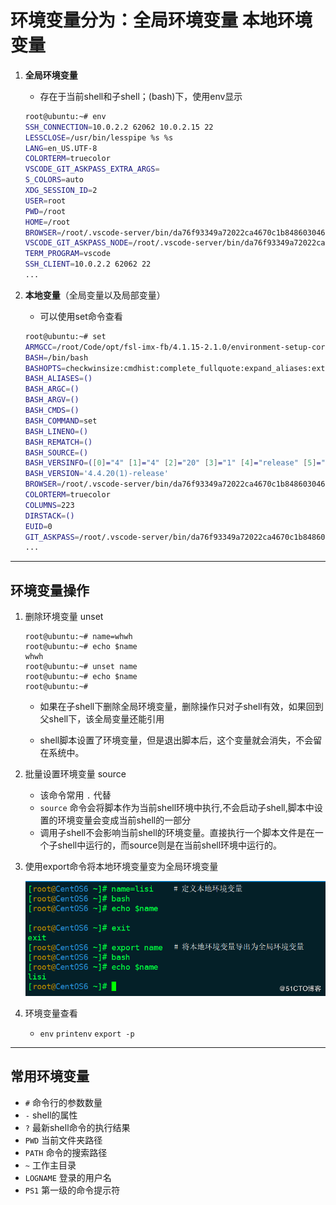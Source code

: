 # 环境变量分为：全局环境变量 本地环境变量

1. **全局环境变量**
   - 存在于当前shell和子shell；(bash)下，使用env显示

    ```bash
    root@ubuntu:~# env
    SSH_CONNECTION=10.0.2.2 62062 10.0.2.15 22
    LESSCLOSE=/usr/bin/lesspipe %s %s
    LANG=en_US.UTF-8
    COLORTERM=truecolor
    VSCODE_GIT_ASKPASS_EXTRA_ARGS=
    S_COLORS=auto
    XDG_SESSION_ID=2
    USER=root
    PWD=/root
    HOME=/root
    BROWSER=/root/.vscode-server/bin/da76f93349a72022ca4670c1b84860304616aaa2/bin/helpers/browser.sh
    VSCODE_GIT_ASKPASS_NODE=/root/.vscode-server/bin/da76f93349a72022ca4670c1b84860304616aaa2/node
    TERM_PROGRAM=vscode
    SSH_CLIENT=10.0.2.2 62062 22
    ...
    ```



2. **本地变量**（全局变量以及局部变量）
    - 可以使用set命令查看

    ```bash
    root@ubuntu:~# set
    ARMGCC=/root/Code/opt/fsl-imx-fb/4.1.15-2.1.0/environment-setup-cortexa9hf-neon-poky-linux-gnueabi
    BASH=/bin/bash
    BASHOPTS=checkwinsize:cmdhist:complete_fullquote:expand_aliases:extquote:force_fignore:histappend:hostcomplete:interactive_comments:progcomp:promptvars:sourcepath
    BASH_ALIASES=()
    BASH_ARGC=()
    BASH_ARGV=()
    BASH_CMDS=()
    BASH_COMMAND=set
    BASH_LINENO=()
    BASH_REMATCH=()
    BASH_SOURCE=()
    BASH_VERSINFO=([0]="4" [1]="4" [2]="20" [3]="1" [4]="release" [5]="x86_64-pc-linux-gnu")
    BASH_VERSION='4.4.20(1)-release'
    BROWSER=/root/.vscode-server/bin/da76f93349a72022ca4670c1b84860304616aaa2/bin/helpers/browser.sh
    COLORTERM=truecolor
    COLUMNS=223
    DIRSTACK=()
    EUID=0
    GIT_ASKPASS=/root/.vscode-server/bin/da76f93349a72022ca4670c1b84860304616aaa2/extensions/git/dist/askpass.sh
    ...
    ```

---

## 环境变量操作
1. 删除环境变量 unset

    ```
    root@ubuntu:~# name=whwh
    root@ubuntu:~# echo $name
    whwh
    root@ubuntu:~# unset name
    root@ubuntu:~# echo $name
    root@ubuntu:~# 
    ```

    - 如果在子shell下删除全局环境变量，删除操作只对子shell有效，如果回到父shell下，该全局变量还能引用

    - shell脚本设置了环境变量，但是退出脚本后，这个变量就会消失，不会留在系统中。

2. 批量设置环境变量 source
   - 该命令常用 `.` 代替
   - `source` 命令会将脚本作为当前shell环境中执行,不会启动子shell,脚本中设置的环境变量会变成当前shell的一部分
   - 调用子shell不会影响当前shell的环境变量。直接执行一个脚本文件是在一个子shell中运行的，而source则是在当前shell环境中运行的。

3. 使用export命令将本地环境变量变为全局环境变量

    ![](image/image_1.53163429.png)

4. 环境变量查看 
    - `env` `printenv` `export -p`

---

## 常用环境变量

- `#` 命令行的参数数量
- `-` shell的属性
- `?` 最新shell命令的执行结果
- `PWD` 当前文件夹路径
- `PATH` 命令的搜索路径
- `~` 工作主目录
- `LOGNAME` 登录的用户名
- `PS1` 第一级的命令提示符

